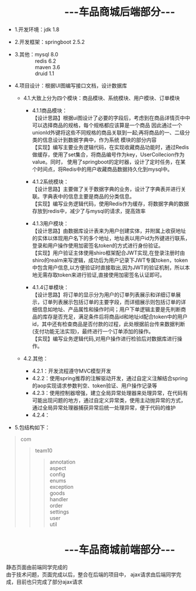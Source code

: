 &nbsp;&nbsp;&nbsp;&nbsp;&nbsp;&nbsp;&nbsp;&nbsp;&nbsp;&nbsp;&nbsp;&nbsp;&nbsp;&nbsp;&nbsp;&nbsp;&nbsp;&nbsp;&nbsp;&nbsp;&nbsp;&nbsp;&nbsp;&nbsp;---车品商城后端部分---
===
* 1.开发环境：jdk 1.8  

* 2.开发框架：springboot 2.5.2  

* 3.其他：mysql 8.0  
 &nbsp;&nbsp;&nbsp;&nbsp;&nbsp;&nbsp;&nbsp;&nbsp;&nbsp;&nbsp;&nbsp;&nbsp;&nbsp;&nbsp;redis 6.2  
 &nbsp;&nbsp;&nbsp;&nbsp;&nbsp;&nbsp;&nbsp;&nbsp;&nbsp;&nbsp;&nbsp;&nbsp;&nbsp;&nbsp;maven 3.6  
 &nbsp;&nbsp;&nbsp;&nbsp;&nbsp;&nbsp;&nbsp;&nbsp;&nbsp;&nbsp;&nbsp;&nbsp;&nbsp;&nbsp;druid 1.1  

* 4.项目设计：根据UI图编写接口文档，设计数据库  
  * 4.1.大致上分为四个模块：商品模块、系统模块、用户模块、订单模块  
    * 4.1.1商品模块：<br>【设计思路】根据ui图设计了必要的字段后，考虑到在商品详情页中中可以选择商品的规格，每个规格都应该算是一个商品 
                             因此通过一个unionId外键将这些不同规格的商品关联到一起;再将商品的一、二级分类的信息设计到数据字典中，作为系统
                              模块的部分内容  
                   【实现】编写主要业务逻辑代码，在实现收藏商品功能时，通过Redis做缓存，使用了set集合，将商品编号作为key，UserCollecion作为value。同时，
                           使用了springboot的定时器，设计了定时任务，在某个时间点，将Redis中的用户收藏商品数据持久化到mysql中。  
     
    * 4.1.2系统模块：<br>【设计思路】主要做了关于数据字典的业务，设计了字典表并进行关联。字典表中的信息主要是商品的分类信息。  
                    【实现】编写业务逻辑代码，使用Redis作为缓存，将数据字典的数据存放到redis中，减少了与mysql的请求，提高效率  
                    
    * 4.1.3用户模块：<br>【设计思路】由数据库设计表来为用户创建实体，并附属上收获地址的实体以体现用户名下的多个地址，地址表以用户id为外键进行联系，登录和用户操作使用加密签名token的方式进行身份验证。  
                    【实现】用户验证主体使用shiro框架配合JWT实现,在登录注册时由shiro的realm来写逻辑，成功后为用户记录下JWT专属token，token中包含用户信息,以方便验证时直接取出,因为JWT的验证机制，所以本地无需存取token来进行验证,直接使用加密签名认证即可。  
    
    * 4.1.4订单模块：<br>【设计思路】将订单的显示分为用户的订单列表展示和详细订单展示，订单列表展示包括订单的主要字段，而详细展示则包括订单的详细信息如地址、产品属性和操作时间；用户下单逻辑主要是先判断商品的库存是否充足，满足条件后将商品id和地址id配合token中的用户id，其中还有检查商品是否付款的过程，此处根据前台传来数据判断(支付功能无法实现)，最终进行一个订单添加的操作。  
                     【实现】编写业务逻辑代码,对用户操作进行检验后对数据库进行操作。  
    
  * 4.2.其他：  
    * 4.2.1：开发流程遵守MVC模型开发  
    * 4.2.2：使用spring推荐的注解驱动开发，通过自定义注解结合spring的aop实现请求参数判空、token验证、用户操作记录等  
    * 4.2.3：使用控制器增强，建立全局异常处理器来处理异常，在代码有可能出现问题的地方，通过自定义异常类，使用主动抛异常的方式，通过全局异常处理器捕获异常后统一处理异常，便于代码的维护  
    * 4.2.4：
      
    
* 5.包结构如下：  
>com
>>team10  
>>>annotation  
>>>aspect  
>>>config  
>>>enums  
>>>exception  
>>>goods  
>>>handler  
>>>order  
>>>settings  
>>>user  
>>>util  

&nbsp;&nbsp;&nbsp;&nbsp;&nbsp;&nbsp;&nbsp;&nbsp;&nbsp;&nbsp;&nbsp;&nbsp;&nbsp;&nbsp;&nbsp;&nbsp;&nbsp;&nbsp;&nbsp;&nbsp;&nbsp;&nbsp;&nbsp;&nbsp;---车品商城前端部分---
===
静态页面由前端同学完成的<br>
由于技术问题，页面完成以后，整合在后端的项目中，
ajax请求由后端同学完成，目前也只完成了部分ajax请求<br>
